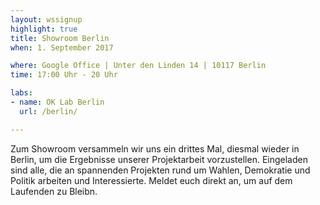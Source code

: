 ```yaml
---
layout: wssignup
highlight: true
title: Showroom Berlin
when: 1. September 2017

where: Google Office | Unter den Linden 14 | 10117 Berlin
time: 17:00 Uhr - 20 Uhr  

labs:
- name: OK Lab Berlin
  url: /berlin/

---
```


Zum Showroom versammeln wir uns ein drittes Mal, diesmal wieder in Berlin, um die Ergebnisse unserer Projektarbeit vorzustellen. Eingeladen sind alle, die an spannenden Projekten rund um Wahlen, Demokratie und Politik arbeiten und Interessierte. Meldet euch direkt an, um auf dem Laufenden zu Bleibn. 